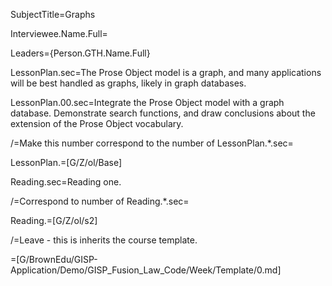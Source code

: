 SubjectTitle=Graphs

Interviewee.Name.Full=

Leaders={Person.GTH.Name.Full}

LessonPlan.sec=The Prose Object model is a graph, and many applications will be best handled as graphs, likely in graph databases.

LessonPlan.00.sec=Integrate the Prose Object model with a graph database.  Demonstrate search functions, and draw conclusions about the extension of the Prose Object vocabulary.

/=Make this number correspond to the number of LessonPlan.*.sec=

LessonPlan.=[G/Z/ol/Base]

Reading.sec=Reading one.

/=Correspond to number of Reading.*.sec=

Reading.=[G/Z/ol/s2]

/=Leave - this is inherits the course template.

=[G/BrownEdu/GISP-Application/Demo/GISP_Fusion_Law_Code/Week/Template/0.md]
